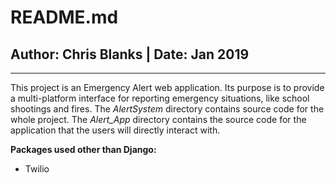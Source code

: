 # README.md
## Author: Chris Blanks | Date: Jan 2019
---
This project is an Emergency Alert web application. Its purpose is to provide a multi-platform interface for reporting emergency situations, like school shootings and fires. The *AlertSystem* directory contains source code for the whole project. The *Alert_App* directory contains the source code for the application that the users will directly interact with.

**Packages used other than Django:**
* Twilio 
